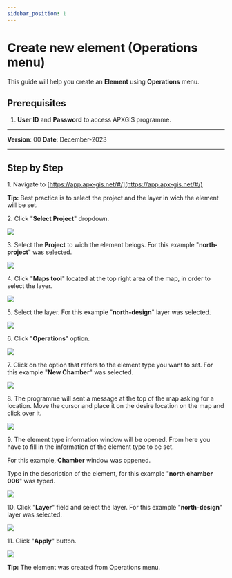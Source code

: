 ```yaml
---
sidebar_position: 1
---
```


# Create new element (Operations menu)

This guide will help you create an **Element** using **Operations** menu.

## **Prerequisites**
1.	**User ID** and **Password** to access APXGIS programme.

------------

**Version**: 00
**Date**: December-2023

------------
## **Step by Step**

1\. Navigate to [https://app.apx-gis.net/#/](https://app.apx-gis.net/#/)


**Tip:** Best practice is to select the project and the layer in wich the element will be set.


2\. Click "**Select Project**" dropdown.

![](https://ajeuwbhvhr.cloudimg.io/colony-recorder.s3.amazonaws.com/files/2024-01-05/416595ce-e436-4bbd-8eee-e6abff556418/ascreenshot.jpeg?tl_px=0,0&br_px=1376,769&force_format=png&width=1120.0&wat=1&wat_opacity=1&wat_gravity=northwest&wat_url=https://colony-recorder.s3.amazonaws.com/images/watermarks/14B8A6_standard.png&wat_pad=291,-19)


3\. Select the **Project** to wich the element belogs. For this example "**north-project**" was selected.

![](https://ajeuwbhvhr.cloudimg.io/colony-recorder.s3.amazonaws.com/files/2024-01-05/398364ad-c0c2-417b-9092-1905fa5ef813/ascreenshot.jpeg?tl_px=0,0&br_px=1719,887&force_format=png&width=1120.0&wat=1&wat_opacity=1&wat_gravity=northwest&wat_url=https://colony-recorder.s3.amazonaws.com/images/watermarks/14B8A6_standard.png&wat_pad=225,33)


4\. Click "**Maps tool**" located at the top right area of the map, in order to select the layer.

![](https://ajeuwbhvhr.cloudimg.io/colony-recorder.s3.amazonaws.com/files/2024-01-05/243aaa9b-3978-4b5f-8c2c-6148e4c8216b/user_cropped_screenshot.jpeg?tl_px=0,0&br_px=1275,769&force_format=png&width=1120.0&wat=1&wat_opacity=1&wat_gravity=northwest&wat_url=https://colony-recorder.s3.amazonaws.com/images/watermarks/14B8A6_standard.png&wat_pad=1060,49)


5\. Select the layer. For this example "**north-design**" layer was selected.

![](https://ajeuwbhvhr.cloudimg.io/colony-recorder.s3.amazonaws.com/files/2024-01-05/624c4e58-a2a8-44ed-9fd3-737cf7250023/ascreenshot.jpeg?tl_px=545,0&br_px=1921,769&force_format=png&width=1120.0&wat=1&wat_opacity=1&wat_gravity=northwest&wat_url=https://colony-recorder.s3.amazonaws.com/images/watermarks/14B8A6_standard.png&wat_pad=754,265)


6\. Click "**Operations**" option.

![](https://ajeuwbhvhr.cloudimg.io/colony-recorder.s3.amazonaws.com/files/2024-01-05/f757b6c0-d768-45b7-bd97-67d91f3ab8b9/ascreenshot.jpeg?tl_px=0,0&br_px=1376,769&force_format=png&width=1120.0&wat=1&wat_opacity=1&wat_gravity=northwest&wat_url=https://colony-recorder.s3.amazonaws.com/images/watermarks/14B8A6_standard.png&wat_pad=58,117)


7\. Click on the option that refers to the element type you want to set. For this example "**New Chamber**" was selected.

![](https://ajeuwbhvhr.cloudimg.io/colony-recorder.s3.amazonaws.com/files/2024-01-05/cd2edc40-13e3-4e52-922c-3927fcb7c5bd/ascreenshot.jpeg?tl_px=0,0&br_px=1376,769&force_format=png&width=1120.0&wat=1&wat_opacity=1&wat_gravity=northwest&wat_url=https://colony-recorder.s3.amazonaws.com/images/watermarks/14B8A6_standard.png&wat_pad=71,181)


8\. The programme will sent a message at the top of the map asking for a location. Move the cursor and place it on the desire location on the map and click over it.

![](https://ajeuwbhvhr.cloudimg.io/colony-recorder.s3.amazonaws.com/files/2024-01-08/d593f323-2fcf-4d2c-8078-38ad2c4f1fbe/user_cropped_screenshot.jpeg?tl_px=0,0&br_px=1287,744&force_format=png&width=1120.0&wat=1&wat_opacity=1&wat_gravity=northwest&wat_url=https://colony-recorder.s3.amazonaws.com/images/watermarks/14B8A6_standard.png&wat_pad=186,523)


9\. The element type information window will be opened. From here you have to fill in the information of the element type to be set.

For this example, **Chamber** window was oppened.

Type in the description of the element, for this example "**north chamber 006**" was typed.

![](https://ajeuwbhvhr.cloudimg.io/colony-recorder.s3.amazonaws.com/files/2024-01-08/81ab7dee-5eb8-4187-8d79-92b3fa30a56f/user_cropped_screenshot.jpeg?tl_px=0,0&br_px=1376,769&force_format=png&width=1120.0&wat=1&wat_opacity=1&wat_gravity=northwest&wat_url=https://colony-recorder.s3.amazonaws.com/images/watermarks/14B8A6_standard.png&wat_pad=95,185)


10\. Click "**Layer**" field and select the layer. For this example "**north-design**" layer was selected.

![](https://ajeuwbhvhr.cloudimg.io/colony-recorder.s3.amazonaws.com/files/2024-01-08/50a2d1a6-8e68-4e12-b7b8-d07958137b9b/user_cropped_screenshot.jpeg?tl_px=0,0&br_px=1719,887&force_format=png&width=1120.0&wat=1&wat_opacity=1&wat_gravity=northwest&wat_url=https://colony-recorder.s3.amazonaws.com/images/watermarks/14B8A6_standard.png&wat_pad=67,181)


11\. Click "**Apply**" button.

![](https://ajeuwbhvhr.cloudimg.io/colony-recorder.s3.amazonaws.com/files/2024-01-05/52ee3c70-a25b-4a2f-b163-5cf8c096bfa0/ascreenshot.jpeg?tl_px=0,0&br_px=1719,887&force_format=png&width=1120.0&wat=1&wat_opacity=1&wat_gravity=northwest&wat_url=https://colony-recorder.s3.amazonaws.com/images/watermarks/14B8A6_standard.png&wat_pad=151,524)


**Tip:** The element was created from Operations menu.


